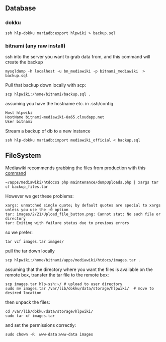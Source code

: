 Database
--------

### dokku

```
ssh hlp-dokku mariadb:export hlpwiki > backup.sql
```

### bitnami (any raw install)


ssh into the server you want to grab data from, and this command will create the backup

```
mysqldump -h localhost -u bn_mediawiki -p bitnami_mediawiki  > backup.sql
```

Pull that backup down locally with scp:

```
scp hlpwiki:/home/bitnami/backup.sql .
```

assuming you have the hostname etc. in .ssh/config

```
Host hlpwiki
HostName bitnami-mediawiki-8a65.cloudapp.net
User bitnami
```

Stream a backup of db to a new instance

```
ssh hlp-dokku mariadb:import mediawiki_official < backup.sql
```

FileSystem
----------

Mediawiki recommends grabbing the files from production with this [command](https://www.mediawiki.org/wiki/Manual:DumpUploads.php)

```
~/apps/mediawiki/htdocs$ php maintenance/dumpUploads.php | xargs tar cf backup_files.tar
```

However we get these problems:

```
xargs: unmatched single quote; by default quotes are special to xargs unless you use the -0 option
tar: images/2/21/Upload_file_button.png: Cannot stat: No such file or directory
tar: Exiting with failure status due to previous errors
```

so we prefer:
```
tar vcf images.tar images/
```

pull the tar down locally

```
scp hlpwiki:/home/bitnami/apps/mediawiki/htdocs/images.tar .
```

assuming that the directory where you want the files is available on the remote box, transfer the tar file to the remote box:

```
scp images.tar hlp-ssh:~/ # upload to user directory
sudo mv images.tar /var/lib/dokku/data/storage/hlpwiki/  # move to desired location
```

then unpack the files:

```
cd /var/lib/dokku/data/storage/hlpwiki/
sudo tar xf images.tar
```

and set the permissions correctly:

```
sudo chown -R  www-data:www-data images
```
